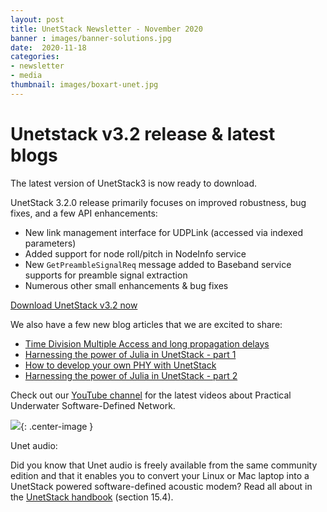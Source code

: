 ```yaml
---
layout: post
title: UnetStack Newsletter - November 2020
banner : images/banner-solutions.jpg
date:  2020-11-18
categories:
- newsletter
- media
thumbnail: images/boxart-unet.jpg
---
```

# Unetstack v3.2 release & latest blogs

The latest version of UnetStack3 is now ready to download.

UnetStack 3.2.0 release primarily focuses on improved robustness, bug fixes, and a few API enhancements:

- New link management interface for UDPLink (accessed via indexed parameters)
- Added support for node roll/pitch in NodeInfo service
- New `GetPreambleSignalReq` message added to Baseband service supports for preamble signal extraction
- Numerous other small enhancements & bug fixes

[Download UnetStack v3.2 now](https://unetstack.net/#downloads)

We also have a few new blog articles that we are excited to share:

- [Time Division Multiple Access and long propagation delays](https://blog.unetstack.net/whats-so-super-about-super-tdma)
- [Harnessing the power of Julia in UnetStack - part 1](https://blog.unetstack.net/harnessing-the-power-of-julia-in-unetstack)
- [How to develop your own PHY with UnetStack](https://blog.unetstack.net/custom-phy)
- [Harnessing the power of Julia in UnetStack - part 2](https://blog.unetstack.net/custom-phy-in-julia)

Check out our [YouTube channel](https://www.youtube.com/channel/UC5sm2Hjyz7BqufEQainQbtA) for the latest videos about Practical Underwater Software-Defined Network.

![]({{site.baseurl}}/images/pulse-unetaudio01.jpg){: .center-image  }

Unet audio:

Did you know that Unet audio is freely available from the same community edition and that it enables you to convert your Linux or Mac laptop into a UnetStack powered software-defined acoustic modem? Read all about in the [UnetStack handbook](https://unetstack.net/handbook) (section 15.4).
